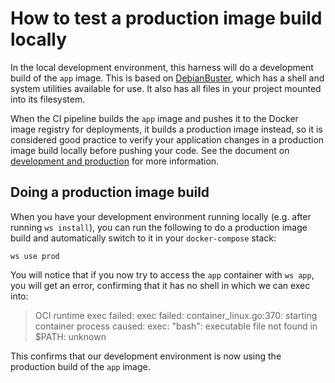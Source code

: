 # How to test a production image build locally

In the local development environment, this harness will do a development build of the `app` image. This is based on [DebianBuster], which has a shell and system utilities available for use. It also has all files in your project mounted into its filesystem.

When the CI pipeline builds the `app` image and pushes it to the Docker image registry for deployments, it builds a production image instead, so it is considered good practice to verify your application changes in a production image build locally before pushing your code. See the document on [development and production] for more information.

## Doing a production image build

When you have your development environment running locally (e.g. after running `ws install`), you can run the following to do a production image build and automatically switch to it in your `docker-compose` stack:

    ws use prod

You will notice that if you now try to access the `app` container with `ws app`, you will get an error, confirming that it has no shell in which we can exec into:

> OCI runtime exec failed: exec failed: container_linux.go:370: starting container process caused: exec: "bash": executable file not found in $PATH: unknown

This confirms that our development environment is now using the production build of the `app` image.

[DebianBuster]: https://wiki.debian.org/DebianBuster
[development and production]: /docs/development-and-production.md
